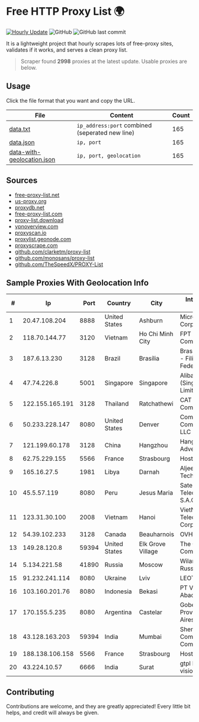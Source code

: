 
# Free HTTP Proxy List 🌍

[![Hourly Update](https://github.com/mertguvencli/http-proxy-list/actions/workflows/main.yml/badge.svg?branch=main)](https://github.com/mertguvencli/http-proxy-list/actions/workflows/main.yml)
![GitHub](https://img.shields.io/github/license/mertguvencli/http-proxy-list)
![GitHub last commit](https://img.shields.io/github/last-commit/mertguvencli/http-proxy-list)

It is a lightweight project that hourly scrapes lots of free-proxy sites, validates if it works, and serves a clean proxy list.


> Scraper found **2998** proxies at the latest update. Usable proxies are below.

## Usage

Click the file format that you want and copy the URL.


|File|Content|Count|
|----|-------|-----|
|[data.txt](https://raw.githubusercontent.com/mertguvencli/http-proxy-list/main/proxy-list/data.txt)|`ip_address:port` combined (seperated new line)|165|
|[data.json](https://raw.githubusercontent.com/mertguvencli/http-proxy-list/main/proxy-list/data.json)|`ip, port`|165|
|[data-with-geolocation.json](https://raw.githubusercontent.com/mertguvencli/http-proxy-list/main/proxy-list/data-with-geolocation.json)|`ip, port, geolocation`|165|

## Sources

* [free-proxy-list.net](https://free-proxy-list.net)
* [us-proxy.org](https://www.us-proxy.org)
* [proxydb.net](http://proxydb.net)
* [free-proxy-list.com](https://free-proxy-list.com/?page=&port=&type%5B%5D=http&type%5B%5D=https&up_time=0&search=Search)
* [proxy-list.download](https://www.proxy-list.download/HTTP)
* [vpnoverview.com](https://vpnoverview.com/privacy/anonymous-browsing/free-proxy-servers)
* [proxyscan.io](https://www.proxyscan.io)
* [proxylist.geonode.com](https://proxylist.geonode.com/api/proxy-list?limit=300&page=1&sort_by=lastChecked&sort_type=desc&protocols=http,https)
* [proxyscrape.com](https://api.proxyscrape.com/v2/?request=displayproxies&protocol=http&timeout=10000&country=all&ssl=all&anonymity=all)
* [github.com/clarketm/proxy-list](https://raw.githubusercontent.com/clarketm/proxy-list/master/proxy-list-raw.txt)
* [github.com/monosans/proxy-list](https://raw.githubusercontent.com/monosans/proxy-list/main/proxies/http.txt)
* [github.com/TheSpeedX/PROXY-List](https://raw.githubusercontent.com/TheSpeedX/PROXY-List/master/http.txt)


## Sample Proxies With Geolocation Info

|#|Ip|Port|Country|City|Internet Service Provider|
|-|--|----|-------|----|-------------------------|
|1|20.47.108.204|8888|United States|Ashburn|Microsoft Corporation|
|2|118.70.144.77|3120|Vietnam|Ho Chi Minh City|FPT Telecom Company|
|3|187.6.13.230|3128|Brazil|Brasília|Brasil Telecom S/A - Filial Distrito Federal|
|4|47.74.226.8|5001|Singapore|Singapore|Alibaba Cloud (Singapore) Private Limited|
|5|122.155.165.191|3128|Thailand|Ratchathewi|CAT Telecom Public Company Limited|
|6|50.233.228.147|8080|United States|Denver|Comcast Cable Communications, LLC|
|7|121.199.60.178|3128|China|Hangzhou|Hangzhou Alibaba Advertising Co|
|8|62.75.229.155|5566|France|Strasbourg|Host Europe GmbH|
|9|165.16.27.5|1981|Libya|Darnah|Aljeel Aljadeed For Technology|
|10|45.5.57.119|8080|Peru|Jesus Maria|Satelital Telecomunicaciones S.A.C|
|11|123.31.30.100|2008|Vietnam|Hanoi|VietNam Post and Telecom Corporation|
|12|54.39.102.233|3128|Canada|Beauharnois|OVH SAS|
|13|149.28.120.8|59394|United States|Elk Grove Village|The Constant Company|
|14|5.134.221.58|41890|Russia|Moscow|Wiland Network Russia|
|15|91.232.241.114|8080|Ukraine|Lviv|LEOTEL Ltd.|
|16|103.160.201.76|8080|Indonesia|Bekasi|PT Viriya Surya Abadi|
|17|170.155.5.235|8080|Argentina|Castelar|Gobernacion de la Provincia de Buenos Aires|
|18|43.128.163.203|59394|India|Mumbai|Shenzhen Tencent Computer Systems Company Limited|
|19|188.138.106.158|5566|France|Strasbourg|Host Europe GmbH|
|20|43.224.10.57|6666|India|Surat|gtpl hariom world vision|



## Contributing

Contributions are welcome, and they are greatly appreciated! Every
little bit helps, and credit will always be given.

